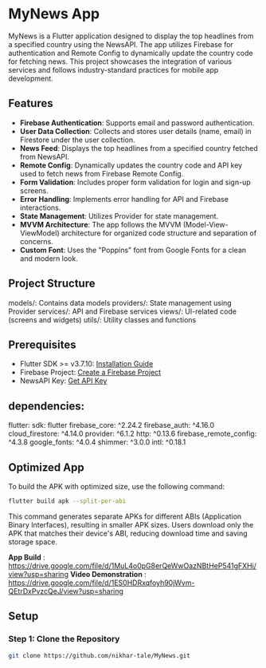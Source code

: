 # MyNews App

MyNews is a Flutter application designed to display the top headlines from a specified country using the NewsAPI. The app utilizes Firebase for authentication and Remote Config to dynamically update the country code for fetching news. This project showcases the integration of various services and follows industry-standard practices for mobile app development.



## Features

- **Firebase Authentication**: Supports email and password authentication.
- **User Data Collection**: Collects and stores user details (name, email) in Firestore under the user collection.
- **News Feed**: Displays the top headlines from a specified country fetched from NewsAPI.
- **Remote Config**: Dynamically updates the country code and API key used to fetch news from Firebase Remote Config.
- **Form Validation**: Includes proper form validation for login and sign-up screens.
- **Error Handling**: Implements error handling for API and Firebase interactions.
- **State Management**: Utilizes Provider for state management.
- **MVVM Architecture**: The app follows the MVVM (Model-View-ViewModel) architecture for organized code structure and separation of concerns.
- **Custom Font**: Uses the "Poppins" font from Google Fonts for a clean and modern look.


## Project Structure


models/: Contains data models
providers/: State management using Provider
services/: API and Firebase services
views/: UI-related code (screens and widgets)
utils/: Utility classes and functions

## Prerequisites

- Flutter SDK >= v3.7.10: [Installation Guide](https://flutter.dev/docs/get-started/install)
- Firebase Project: [Create a Firebase Project](https://firebase.google.com/)
- NewsAPI Key: [Get API Key](https://newsapi.org/)

## dependencies:
  flutter:
    sdk: flutter
  firebase_core: ^2.24.2 
  firebase_auth: ^4.16.0 
  cloud_firestore: ^4.14.0 
  provider: ^6.1.2 
  http: ^0.13.6 
  firebase_remote_config: ^4.3.8
  google_fonts: ^4.0.4
  shimmer: ^3.0.0
  intl: ^0.18.1



## Optimized App
To build the APK with optimized size, use the following command:

```sh
flutter build apk --split-per-abi
```

This command generates separate APKs for different ABIs (Application Binary Interfaces), resulting in smaller APK sizes. Users download only the APK that matches their device's ABI, reducing download time and saving storage space.


**App Build** : https://drive.google.com/file/d/1MuL4o0pG8erQeWwOazNBtHeP541gFXHi/view?usp=sharing
**Video Demonstration** : https://drive.google.com/file/d/1ES0HDRxqfoyh90jWvm-QEtrDxPvzcQeJ/view?usp=sharing





## Setup

### Step 1: Clone the Repository

```sh
git clone https://github.com/nikhar-tale/MyNews.git
```
